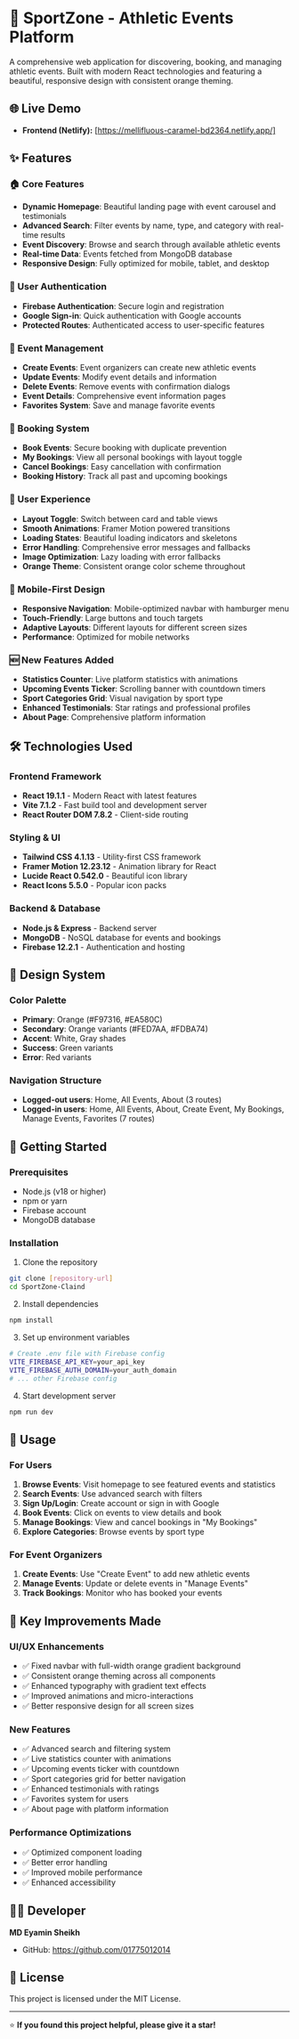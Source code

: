 # 🎯 SportZone - Athletic Events Platform

A comprehensive web application for discovering, booking, and managing athletic events. Built with modern React technologies and featuring a beautiful, responsive design with consistent orange theming.

## 🌐 Live Demo

- **Frontend (Netlify):** [https://mellifluous-caramel-bd2364.netlify.app/]

## ✨ Features

### 🏠 Core Features
- **Dynamic Homepage**: Beautiful landing page with event carousel and testimonials
- **Advanced Search**: Filter events by name, type, and category with real-time results
- **Event Discovery**: Browse and search through available athletic events
- **Real-time Data**: Events fetched from MongoDB database
- **Responsive Design**: Fully optimized for mobile, tablet, and desktop

### 👤 User Authentication
- **Firebase Authentication**: Secure login and registration
- **Google Sign-in**: Quick authentication with Google accounts
- **Protected Routes**: Authenticated access to user-specific features

### 📅 Event Management
- **Create Events**: Event organizers can create new athletic events
- **Update Events**: Modify event details and information
- **Delete Events**: Remove events with confirmation dialogs
- **Event Details**: Comprehensive event information pages
- **Favorites System**: Save and manage favorite events

### 🎫 Booking System
- **Book Events**: Secure booking with duplicate prevention
- **My Bookings**: View all personal bookings with layout toggle
- **Cancel Bookings**: Easy cancellation with confirmation
- **Booking History**: Track all past and upcoming bookings

### 🎨 User Experience
- **Layout Toggle**: Switch between card and table views
- **Smooth Animations**: Framer Motion powered transitions
- **Loading States**: Beautiful loading indicators and skeletons
- **Error Handling**: Comprehensive error messages and fallbacks
- **Image Optimization**: Lazy loading with error fallbacks
- **Orange Theme**: Consistent orange color scheme throughout

### 📱 Mobile-First Design
- **Responsive Navigation**: Mobile-optimized navbar with hamburger menu
- **Touch-Friendly**: Large buttons and touch targets
- **Adaptive Layouts**: Different layouts for different screen sizes
- **Performance**: Optimized for mobile networks

### 🆕 New Features Added
- **Statistics Counter**: Live platform statistics with animations
- **Upcoming Events Ticker**: Scrolling banner with countdown timers
- **Sport Categories Grid**: Visual navigation by sport type
- **Enhanced Testimonials**: Star ratings and professional profiles
- **About Page**: Comprehensive platform information

## 🛠️ Technologies Used

### Frontend Framework
- **React 19.1.1** - Modern React with latest features
- **Vite 7.1.2** - Fast build tool and development server
- **React Router DOM 7.8.2** - Client-side routing

### Styling & UI
- **Tailwind CSS 4.1.13** - Utility-first CSS framework
- **Framer Motion 12.23.12** - Animation library for React
- **Lucide React 0.542.0** - Beautiful icon library
- **React Icons 5.5.0** - Popular icon packs

### Backend & Database
- **Node.js & Express** - Backend server
- **MongoDB** - NoSQL database for events and bookings
- **Firebase 12.2.1** - Authentication and hosting

## 🎨 Design System

### Color Palette
- **Primary**: Orange (#F97316, #EA580C)
- **Secondary**: Orange variants (#FED7AA, #FDBA74)
- **Accent**: White, Gray shades
- **Success**: Green variants
- **Error**: Red variants

### Navigation Structure
- **Logged-out users**: Home, All Events, About (3 routes)
- **Logged-in users**: Home, All Events, About, Create Event, My Bookings, Manage Events, Favorites (7 routes)

## 🚀 Getting Started

### Prerequisites
- Node.js (v18 or higher)
- npm or yarn
- Firebase account
- MongoDB database

### Installation
1. Clone the repository
```bash
git clone [repository-url]
cd SportZone-Claind
```

2. Install dependencies
```bash
npm install
```

3. Set up environment variables
```bash
# Create .env file with Firebase config
VITE_FIREBASE_API_KEY=your_api_key
VITE_FIREBASE_AUTH_DOMAIN=your_auth_domain
# ... other Firebase config
```

4. Start development server
```bash
npm run dev
```

## 📖 Usage

### For Users
1. **Browse Events**: Visit homepage to see featured events and statistics
2. **Search Events**: Use advanced search with filters
3. **Sign Up/Login**: Create account or sign in with Google
4. **Book Events**: Click on events to view details and book
5. **Manage Bookings**: View and cancel bookings in "My Bookings"
6. **Explore Categories**: Browse events by sport type

### For Event Organizers
1. **Create Events**: Use "Create Event" to add new athletic events
2. **Manage Events**: Update or delete events in "Manage Events"
3. **Track Bookings**: Monitor who has booked your events

## 🎯 Key Improvements Made

### UI/UX Enhancements
- ✅ Fixed navbar with full-width orange gradient background
- ✅ Consistent orange theming across all components
- ✅ Enhanced typography with gradient text effects
- ✅ Improved animations and micro-interactions
- ✅ Better responsive design for all screen sizes

### New Features
- ✅ Advanced search and filtering system
- ✅ Live statistics counter with animations
- ✅ Upcoming events ticker with countdown
- ✅ Sport categories grid for better navigation
- ✅ Enhanced testimonials with ratings
- ✅ Favorites system for users
- ✅ About page with platform information

### Performance Optimizations
- ✅ Optimized component loading
- ✅ Better error handling
- ✅ Improved mobile performance
- ✅ Enhanced accessibility

## 👨‍💻 Developer

**MD Eyamin Sheikh**
- GitHub: https://github.com/01775012014

## 📄 License

This project is licensed under the MIT License.

---

⭐ **If you found this project helpful, please give it a star!**
